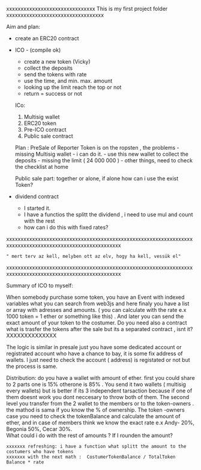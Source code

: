 ﻿xxxxxxxxxxxxxxxxxxxxxxxxxxxxxxx This is my first project folder xxxxxxxxxxxxxxxxxxxxxxxxxxxxxxxxxx 

Aim and plan:

- create an ERC20 contract
- ICO - (compile ok)

	- create a new token (Vicky)
	- collect the deposits
	- send the tokens with rate
	- use the time, and min. max. amount
	- looking up the limit reach the top or not
	- return = success or not

	ICo:
	1. Multisig wallet
	2. ERC20 token
	3. Pre-ICO contract
	4. Public sale contract
	
	Plan :
	PreSale of Reporter Token is on the ropsten , the problems
			- missing Multisig wallet - i can do it.
			- use this new wallet to collect the deposits
			- missing the limit ( 24 000 000 )
			- other things, need to check the checklist at home

	Public sale part: together or alone, if alone how can i use the exist Token?
	 
	 
- dividend contract
	- I started it.
	- I have a functios the splitt the dividend , i need to use mul and count with the rest
	- how can i do this with fixed rates?

xxxxxxxxxxxxxxxxxxxxxxxxxxxxxxxxxxxxxxxxxxxxxxxxxxxxxxxxxxxxxxxxxxxxxxxxxxxxxxxxxxxxxxxxxxxxxxxxxxxxxxxxx
	
	" mert terv az kell, melyben ott az elv, hogy ha kell, vessük el"
	
xxxxxxxxxxxxxxxxxxxxxxxxxxxxxxxxxxxxxxxxxxxxxxxxxxxxxxxxxxxxxxxxxxxxxxxxxxxxxxxxxxxxxxxxxxxxxxxxxxxxxxxxx	

Summary of ICO to myself:
 	
When somebody purchase some token, you have an Event with indexed variables what you can search 
from web3js and here finaly you have a list or array with adresses and amounts. 
( you can calculate with the rate e.x 1000 token = 1 ether or something like this) .
 	And later you can send the exact amount of your token to the costumer.
 	Do you need also a contract what is trasfer the tokens after the sale 
but its a separated contract , isnt it? XXXXXXXXXXXXXX
 	
The logic is similar  in presale just you have some dedicated account or registrated account 
who have a chance to bay, it is some fix address of wallets. 
 	I just need to check  the account ( address) is registated or not but the process is same.

Distribution: 
 	do you have a wallet with amount of ether. first you could share to 2 parts 
one is 15% otherone is 85% . You send it two wallets ( multisig every wallets) but is better if its 
3 independent tarsaction because if one of them doesnt work you dont neccesary to throw both of them.
  The second level you transfer from the 2 wallet to the members or to the token-owners . 
the mathod is sama if you know the % of ownership. 
The token -owners case you need to check the tokenBalance and calculate the amount of ether,
 and in case of members think we know the exact rate e.x  Andy- 20%, Begonia 50%, Cecar 30%.  
What could i do with the rest of amounts ? If I rounden the amount? 




	xxxxxxx refreshing: i have a function what splitt the amount to the costumers who have tokens 
	xxxxxxx with the next math :  CostumerTokenBalance / TotalToken Balance * rate 
